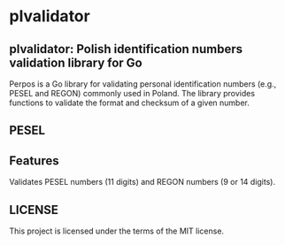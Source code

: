 # plvalidator

## plvalidator: Polish identification numbers validation library for Go
Perpos is a Go library for validating personal identification numbers (e.g., PESEL and REGON) commonly used in Poland. The library provides functions to validate the format and checksum of a given number.

## PESEL 


## Features
Validates PESEL numbers (11 digits) and REGON numbers (9 or 14 digits).

## LICENSE 
This project is licensed under the terms of the MIT license.